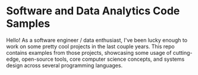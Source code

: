 Software and Data Analytics Code Samples
=======

Hello!  As a software engineer / data enthusiast, I've been lucky enough to work on some pretty cool projects in the last couple years.  This repo contains examples from those projects, showcasing some usage of cutting-edge, open-source tools, core computer science concepts, and systems design across several programming languages.
